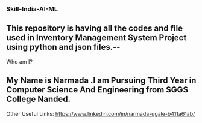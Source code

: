 ### Skill-India-AI-ML
This repository is having all the codes and file used in Inventory Management System Project using python and json files.--
---

Who am I?

My Name is Narmada .I am Pursuing Third Year in Computer Science And Engineering from SGGS College Nanded.
---
Other Useful Links:
https://www.linkedin.com/in/narmada-ugale-b411a61ab/


